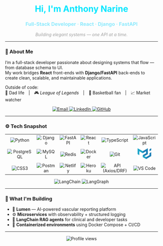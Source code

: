 <h1 align="center" style="color:#00E6FF;">Hi, I'm Anthony Narine</h1>
<h3 align="center" style="color:#8BE9FD;">Full-Stack Developer · React · Django · FastAPI</h3>

<p align="center">
  <i style="color:#A0A0A0;">Building elegant systems — one API at a time.</i>
</p>

---

### 🧠 About Me
I’m a full-stack developer passionate about designing systems that flow — from database schema to UI.  
My work bridges **React** front-ends with **Django/FastAPI** back-ends to create clean, scalable, and maintainable applications.  

Outside of code:  
👧 Dad life | 🎮 *League of Legends* | 🏀 Basketball fan | 📈 Market watcher  

<p align="center">
  <a href="mailto:anarine83@gmail.com">
    <img src="https://img.shields.io/badge/Email-00E6FF?style=flat-square&logo=gmail&logoColor=white" alt="Email"/>
  </a>
  <a href="https://linkedin.com/in/anthony-narine-9ab567245/">
    <img src="https://img.shields.io/badge/LinkedIn-00BFFF?style=flat-square&logo=linkedin&logoColor=white" alt="LinkedIn"/>
  </a>
  <a href="https://github.com/anthonynarine">
    <img src="https://img.shields.io/badge/GitHub-1A1A1A?style=flat-square&logo=github&logoColor=00E6FF" alt="GitHub"/>
  </a>
</p>

---

### ⚙️ Tech Snapshot
<table align="center">
  <tr>
    <td align="center"><img src="https://skillicons.dev/icons?i=python" width="45" alt="Python"/></td>
    <td align="center"><img src="https://skillicons.dev/icons?i=django" width="45" alt="Django"/></td>
    <td align="center"><img src="https://skillicons.dev/icons?i=fastapi" width="45" alt="FastAPI"/></td>
    <td align="center"><img src="https://skillicons.dev/icons?i=react" width="45" alt="React"/></td>
    <td align="center"><img src="https://skillicons.dev/icons?i=ts" width="45" alt="TypeScript"/></td>
    <td align="center"><img src="https://skillicons.dev/icons?i=js" width="45" alt="JavaScript"/></td>
  </tr>
  <tr>
    <td align="center"><img src="https://skillicons.dev/icons?i=postgres" width="45" alt="PostgreSQL"/></td>
    <td align="center"><img src="https://skillicons.dev/icons?i=mysql" width="45" alt="MySQL"/></td>
    <td align="center"><img src="https://skillicons.dev/icons?i=redis" width="45" alt="Redis"/></td>
    <td align="center"><img src="https://skillicons.dev/icons?i=docker" width="45" alt="Docker"/></td>
    <td align="center"><img src="https://skillicons.dev/icons?i=git" width="45" alt="Git"/></td>
    <td align="center"><img src="https://raw.githubusercontent.com/devicons/devicon/master/icons/materialui/materialui-original.svg" width="45" alt="Material UI"/></td>
  </tr>
  <tr>
    <td align="center"><img src="https://skillicons.dev/icons?i=css" width="45" alt="CSS3"/></td>
    <td align="center"><img src="https://skillicons.dev/icons?i=postman" width="45" alt="Postman"/></td>
    <td align="center"><img src="https://skillicons.dev/icons?i=netlify" width="45" alt="Netlify"/></td>
    <td align="center"><img src="https://skillicons.dev/icons?i=heroku" width="45" alt="Heroku"/></td>
    <td align="center">
      <img src="https://skillicons.dev/icons?i=api" width="45" alt="API (Axios/DRF)"/>
    </td>
    <td align="center">
      <img src="https://skillicons.dev/icons?i=vscode" width="45" alt="VS Code"/>
    </td>
  </tr>
</table>

<p align="center">
  <img src="https://img.shields.io/badge/LangChain-00E6FF?style=flat-square&logo=python&logoColor=white" alt="LangChain"/>
  <img src="https://img.shields.io/badge/LangGraph-8BE9FD?style=flat-square&logo=graph&logoColor=white" alt="LangGraph"/>
</p>

---

### 🚀 What I'm Building
- 🧩 **Lumen** — AI-powered vascular reporting platform  
- ⚙️ **Microservices** with observability + structured logging  
- 🧠 **LangChain RAG agents** for clinical and developer tasks  
- 🐳 **Containerized environments** using Docker Compose + CI/CD  

---

<p align="center">
  <img src="https://komarev.com/ghpvc/?username=anthonynarine&style=flat-square&color=00E6FF" alt="Profile views"/>
</p>

